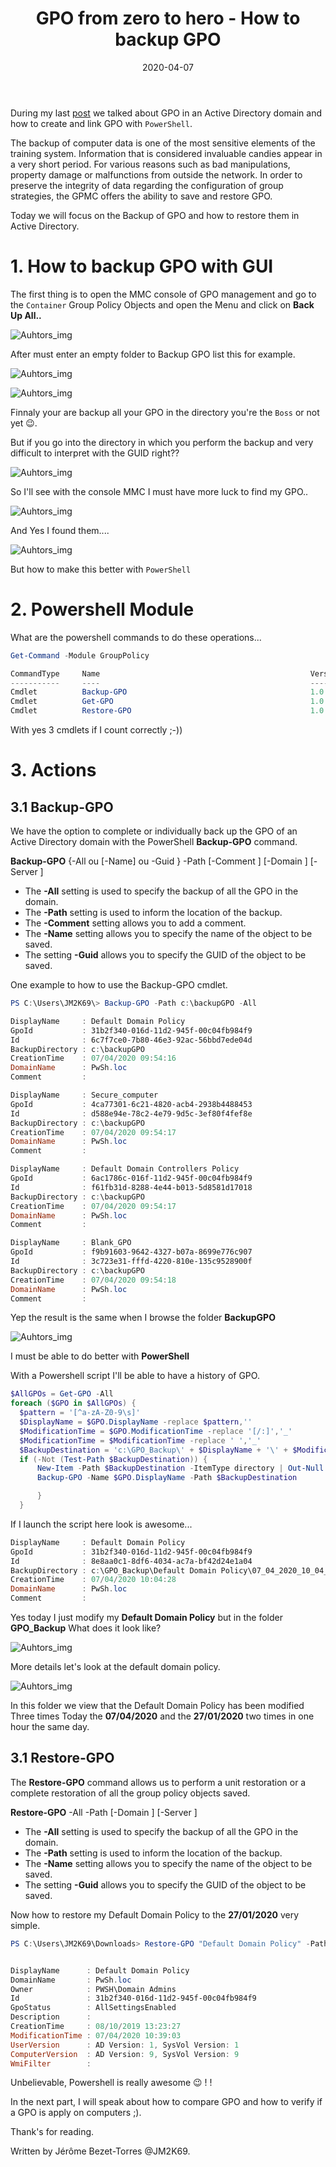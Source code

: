 ﻿---
layout: post
title: "GPO from zero to hero - How to backup GPO"
date: 2020-04-07
tags: [PowerShell,GPO, Active, Directory, Backup ]
published : True
---


During my last [post](https://jm2k69.github.io/2020-02-07-GPO-from-zero-to-hero-GPO-and-PowerShell/) we talked about GPO in an Active Directory domain and how to create and link GPO with `PowerShell`.

The backup of computer data is one of the most sensitive elements of the training system. Information that is considered invaluable candies appear in a very short period. For various reasons such as bad manipulations, property damage or malfunctions from outside the network.
In order to preserve the integrity of data regarding the configuration of group strategies, the GPMC offers the ability to save and restore GPO.

Today we will focus on the Backup of GPO and how to restore them in Active Directory.

# 1. How to backup GPO with GUI

The first thing is to open the MMC console of GPO management and go to the `Container` Group Policy Objects and open the Menu and click on **Back Up All..**

![Auhtors_img](/img/GPOBack1.PNG)

After must enter an empty folder to Backup GPO list this for example.

![Auhtors_img](/img/GPOBack2.PNG)

![Auhtors_img](/img/GPOBack3.PNG)

Finnaly your are backup all your GPO in the directory you're the `Boss` or not yet 😉.

But if you go into the directory in which you perform the backup and very difficult to interpret with the GUID right??

![Auhtors_img](/img/GPOBack4.PNG)

So I'll see with the console MMC I must have more luck to find my GPO..

![Auhtors_img](/img/GPOBack5.PNG)

And Yes I found them....

![Auhtors_img](/img/GPOBack6.PNG)

But how to make this better with `PowerShell`

# 2. Powershell Module

What are the powershell commands to do these operations...

```powershell
Get-Command -Module GroupPolicy

CommandType     Name                                               Version    Source
-----------     ----                                               -------    ------
Cmdlet          Backup-GPO                                         1.0.0.0    GroupPolicy
Cmdlet          Get-GPO                                            1.0.0.0    GroupPolicy
Cmdlet          Restore-GPO                                        1.0.0.0    GroupPolicy
```
With yes 3 cmdlets if I count correctly ;-))

# 3. Actions

## 3.1 Backup-GPO

We have the option to complete or individually back up the GPO of an Active Directory domain with the PowerShell **Backup-GPO** command.

**Backup-GPO** {-All ou [-Name] <string> ou -Guid <Guid>} -Path <string> [-Comment <string>] [-Domain <string>] [-Server <string>]

* The **-All** setting is used to specify the backup of all the GPO in the domain.
* The **-Path** setting is used to inform the location of the backup.
* The **-Comment** setting allows you to add a comment.
* The **-Name** setting allows you to specify the name of the object to be saved.
* The setting **-Guid** allows you to specify the GUID of the object to be saved.

One example to how to use the Backup-GPO cmdlet.

```powershell
PS C:\Users\JM2K69\> Backup-GPO -Path c:\backupGPO -All

DisplayName     : Default Domain Policy
GpoId           : 31b2f340-016d-11d2-945f-00c04fb984f9
Id              : 6c7f7ce0-7b80-46e3-92ac-56bbd7ede04d
BackupDirectory : c:\backupGPO
CreationTime    : 07/04/2020 09:54:16
DomainName      : PwSh.loc
Comment         :

DisplayName     : Secure_computer
GpoId           : 4ca77301-6c21-4820-acb4-2938b4488453
Id              : d588e94e-78c2-4e79-9d5c-3ef80f4fef8e
BackupDirectory : c:\backupGPO
CreationTime    : 07/04/2020 09:54:17
DomainName      : PwSh.loc
Comment         :

DisplayName     : Default Domain Controllers Policy
GpoId           : 6ac1786c-016f-11d2-945f-00c04fb984f9
Id              : f61fb31d-8288-4e44-b013-5d8581d17018
BackupDirectory : c:\backupGPO
CreationTime    : 07/04/2020 09:54:17
DomainName      : PwSh.loc
Comment         :

DisplayName     : Blank_GPO
GpoId           : f9b91603-9642-4327-b07a-8699e776c907
Id              : 3c723e31-fffd-4220-810e-135c9528900f
BackupDirectory : c:\backupGPO
CreationTime    : 07/04/2020 09:54:18
DomainName      : PwSh.loc
Comment         :
```
Yep the result is the same when I browse the folder **BackupGPO**

![Auhtors_img](/img/GPOBack7.PNG)

I must be able to do better with **PowerShell**

With a Powershell script I'll be able to have a history of GPO.

```powershell
$AllGPOs = Get-GPO -All
foreach ($GPO in $AllGPOs) {
  $pattern = '[^a-zA-Z0-9\s]'
  $DisplayName = $GPO.DisplayName -replace $pattern,''
  $ModificationTime = $GPO.ModificationTime -replace '[/:]','_'
  $ModificationTime = $ModificationTime -replace ' ','_'
  $BackupDestination = 'c:\GPO_Backup\' + $DisplayName + '\' + $ModificationTime + '\'
  if (-Not (Test-Path $BackupDestination)) {
      New-Item -Path $BackupDestination -ItemType directory | Out-Null
      Backup-GPO -Name $GPO.DisplayName -Path $BackupDestination

      }
  }
```
If I launch the script here look is awesome...

```powershell
DisplayName     : Default Domain Policy
GpoId           : 31b2f340-016d-11d2-945f-00c04fb984f9
Id              : 8e8aa0c1-8df6-4034-ac7a-bf42d24e1a04
BackupDirectory : c:\GPO_Backup\Default Domain Policy\07_04_2020_10_04_10\
CreationTime    : 07/04/2020 10:04:28
DomainName      : PwSh.loc
Comment         :
```
Yes today I just modify my **Default Domain Policy** but in the folder **GPO_Backup** What does it look like?

![Auhtors_img](/img/GPOBack8.PNG)

More details let's look at the default domain policy.

![Auhtors_img](/img/GPOBack8b.png)

In this folder we view that the Default Domain Policy has been modified Three times Today the **07/04/2020** and the **27/01/2020** two times in one hour the same day.

## 3.1 Restore-GPO

The **Restore-GPO** command allows us to perform a unit restoration or a complete restoration of all the group policy objects saved.

**Restore-GPO** -All -Path <string> [-Domain <string>] [-Server <string>] 

* The **-All** setting is used to specify the backup of all the GPO in the domain.
* The **-Path** setting is used to inform the location of the backup.
* The **-Name** setting allows you to specify the name of the object to be saved.
* The setting **-Guid** allows you to specify the GUID of the object to be saved.

Now how to restore my Default Domain Policy to the **27/01/2020** very simple.

```powershell
PS C:\Users\JM2K69\Downloads> Restore-GPO "Default Domain Policy" -Path 'C:\GPO_Backup\Default Domain Policy\27_01_2020_15_36_26\'


DisplayName      : Default Domain Policy
DomainName       : PwSh.loc
Owner            : PWSH\Domain Admins
Id               : 31b2f340-016d-11d2-945f-00c04fb984f9
GpoStatus        : AllSettingsEnabled
Description      :
CreationTime     : 08/10/2019 13:23:27
ModificationTime : 07/04/2020 10:39:03
UserVersion      : AD Version: 1, SysVol Version: 1
ComputerVersion  : AD Version: 9, SysVol Version: 9
WmiFilter        :

```
Unbelievable, Powershell is really awesome 😉 ! !

In the next part, I will speak about how to compare GPO and how to verify if a GPO is apply on computers ;).

Thank's for reading.

Written by Jérôme Bezet-Torres @JM2K69.
